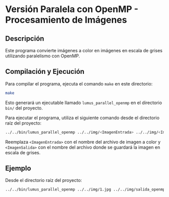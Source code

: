 # Versión Paralela con OpenMP - Procesamiento de Imágenes

## Descripción

Este programa convierte imágenes a color en imágenes en escala de grises utilizando paralelismo con OpenMP.

## Compilación y Ejecución

Para compilar el programa, ejecuta el comando `make` en este directorio:

```bash
make
```

Esto generará un ejecutable llamado `lumus_parallel_openmp` en el directorio `bin/` del proyecto.

Para ejecutar el programa, utiliza el siguiente comando desde el directorio raíz del proyecto:

```bash
../../bin/lumus_parallel_openmp ../../img/<ImagenEntrada> ../../img/<ImagenSalida>
```

Reemplaza `<ImagenEntrada>` con el nombre del archivo de imagen a color y `<ImagenSalida>` con el nombre del archivo donde se guardará la imagen en escala de grises.

## Ejemplo

Desde el directorio raíz del proyecto:

```bash
../../bin/lumus_parallel_openmp ../../img/1.jpg ../../img/salida_openmp_1.jpg
```
